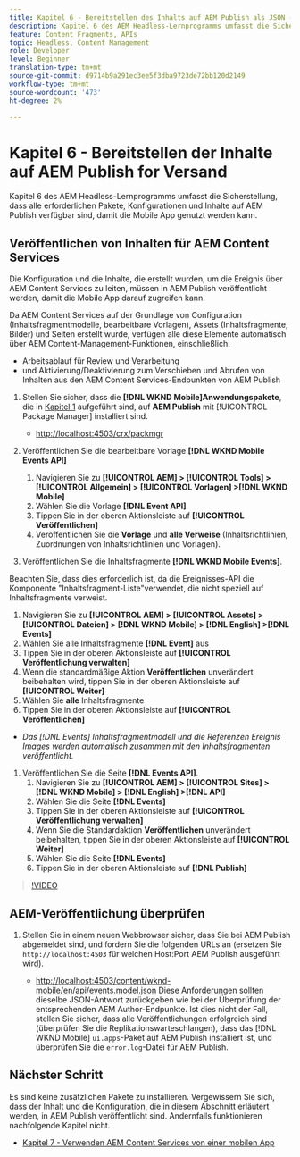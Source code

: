 ```yaml
---
title: Kapitel 6 - Bereitstellen des Inhalts auf AEM Publish als JSON - Content Services
description: Kapitel 6 des AEM Headless-Lernprogramms umfasst die Sicherstellung, dass alle erforderlichen Pakete, Konfigurationen und Inhalte auf AEM Publish verfügbar sind, damit der Verbrauch über die mobile App möglich ist.
feature: Content Fragments, APIs
topic: Headless, Content Management
role: Developer
level: Beginner
translation-type: tm+mt
source-git-commit: d9714b9a291ec3ee5f3dba9723de72bb120d2149
workflow-type: tm+mt
source-wordcount: '473'
ht-degree: 2%

---
```



# Kapitel 6 - Bereitstellen der Inhalte auf AEM Publish for Versand

Kapitel 6 des AEM Headless-Lernprogramms umfasst die Sicherstellung, dass alle erforderlichen Pakete, Konfigurationen und Inhalte auf AEM Publish verfügbar sind, damit die Mobile App genutzt werden kann.

## Veröffentlichen von Inhalten für AEM Content Services

Die Konfiguration und die Inhalte, die erstellt wurden, um die Ereignis über AEM Content Services zu leiten, müssen in AEM Publish veröffentlicht werden, damit die Mobile App darauf zugreifen kann.

Da AEM Content Services auf der Grundlage von Configuration (Inhaltsfragmentmodelle, bearbeitbare Vorlagen), Assets (Inhaltsfragmente, Bilder) und Seiten erstellt wurde, verfügen alle diese Elemente automatisch über AEM Content-Management-Funktionen, einschließlich:

* Arbeitsablauf für Review und Verarbeitung
* und Aktivierung/Deaktivierung zum Verschieben und Abrufen von Inhalten aus den AEM Content Services-Endpunkten von AEM Publish

1. Stellen Sie sicher, dass die **[!DNL WKND Mobile]Anwendungspakete**, die in [Kapitel 1](./chapter-1.md#wknd-mobile-application-packages) aufgeführt sind, auf **AEM Publish** mit [!UICONTROL Package Manager] installiert sind.
   * [http://localhost:4503/crx/packmgr](http://localhost:4503/crx/packmgr)

1. Veröffentlichen Sie die bearbeitbare Vorlage **[!DNL WKND Mobile Events API]**
   1. Navigieren Sie zu **[!UICONTROL AEM] > [!UICONTROL Tools] > [!UICONTROL Allgemein] > [!UICONTROL Vorlagen] >[!DNL WKND Mobile]**
   1. Wählen Sie die Vorlage **[!DNL Event API]**
   1. Tippen Sie in der oberen Aktionsleiste auf **[!UICONTROL Veröffentlichen]**
   1. Veröffentlichen Sie die **Vorlage** und **alle Verweise** (Inhaltsrichtlinien, Zuordnungen von Inhaltsrichtlinien und Vorlagen).

1. Veröffentlichen Sie die Inhaltsfragmente **[!DNL WKND Mobile Events]**.

Beachten Sie, dass dies erforderlich ist, da die Ereignisses-API die Komponente &quot;Inhaltsfragment-Liste&quot;verwendet, die nicht speziell auf Inhaltsfragmente verweist.
1. Navigieren Sie zu **[!UICONTROL AEM] > [!UICONTROL Assets] > [!UICONTROL Dateien] > [!DNL WKND Mobile] > [!DNL English] >[!DNL Events]**
1. Wählen Sie alle Inhaltsfragmente **[!DNL Event]** aus
1. Tippen Sie in der oberen Aktionsleiste auf **[!UICONTROL Veröffentlichung verwalten]**
1. Wenn die standardmäßige Aktion **Veröffentlichen** unverändert beibehalten wird, tippen Sie in der oberen Aktionsleiste auf **[!UICONTROL Weiter]**
1. Wählen Sie **alle** Inhaltsfragmente
1. Tippen Sie in der oberen Aktionsleiste auf **[!UICONTROL Veröffentlichen]**
* *Das [!DNL Events] Inhaltsfragmentmodell und die Referenzen Ereignis Images werden automatisch zusammen mit den Inhaltsfragmenten veröffentlicht.*

1. Veröffentlichen Sie die Seite **[!DNL Events API]**.
   1. Navigieren Sie zu **[!UICONTROL AEM] > [!UICONTROL Sites] > [!DNL WKND Mobile] > [!DNL English] >[!DNL API]**
   1. Wählen Sie die Seite **[!DNL Events]**
   1. Tippen Sie in der oberen Aktionsleiste auf **[!UICONTROL Veröffentlichung verwalten]**
   1. Wenn Sie die Standardaktion **Veröffentlichen** unverändert beibehalten, tippen Sie in der oberen Aktionsleiste auf **[!UICONTROL Weiter]**
   1. Wählen Sie die Seite **[!DNL Events]**
   1. Tippen Sie in der oberen Aktionsleiste auf **[!DNL Publish]**

>[!VIDEO](https://video.tv.adobe.com/v/28343/?quality=12&learn=on)

## AEM-Veröffentlichung überprüfen

1. Stellen Sie in einem neuen Webbrowser sicher, dass Sie bei AEM Publish abgemeldet sind, und fordern Sie die folgenden URLs an (ersetzen Sie `http://localhost:4503` für welchen Host:Port AEM Publish ausgeführt wird).

   * [http://localhost:4503/content/wknd-mobile/en/api/events.model.json](http://localhost:4503/content/wknd-mobile/en/api/events.model.tidy.json)
   Diese Anforderungen sollten dieselbe JSON-Antwort zurückgeben wie bei der Überprüfung der entsprechenden AEM Author-Endpunkte. Ist dies nicht der Fall, stellen Sie sicher, dass alle Veröffentlichungen erfolgreich sind (überprüfen Sie die Replikationswarteschlangen), dass das [!DNL WKND Mobile] `ui.apps`-Paket auf AEM Publish installiert ist, und überprüfen Sie die `error.log`-Datei für AEM Publish.

## Nächster Schritt

Es sind keine zusätzlichen Pakete zu installieren. Vergewissern Sie sich, dass der Inhalt und die Konfiguration, die in diesem Abschnitt erläutert werden, in AEM Publish veröffentlicht sind. Andernfalls funktionieren nachfolgende Kapitel nicht.

* [Kapitel 7 - Verwenden AEM Content Services von einer mobilen App](./chapter-7.md)
